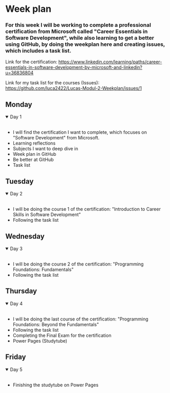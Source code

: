 # Week plan

### For this week I will be working to complete a professional certification from Microsoft called "Career Essentials in Software Development", while also learning to get a better using GitHub, by doing the weekplan here and creating issues, which includes a task list. 

Link for the certification: https://www.linkedin.com/learning/paths/career-essentials-in-software-development-by-microsoft-and-linkedin?u=36836804

Link for my task list for the courses (Issues): https://github.com/luca2422/Lucas-Modul-2-Weekplan/issues/1

## Monday

<details open>
<summary> Day 1 </summary>
<br>
  
- I will find the certification I want to complete, which focuses on "Software Development" from Microsoft.
- Learning reflections
- Subjects I want to deep dive in
- Week plan in GitHub
- Be better at GitHub
- Task list
</details>

## Tuesday

<details open>
<summary> Day 2 </summary>
<br>

- I will be doing the course 1 of the certification: "Introduction to Career Skills in Software Development"
- Following the task list 

</details>

## Wednesday

<details open>
<summary> Day 3 </summary>
<br>

- I will be doing the course 2 of the certification: "Programming Foundations: Fundamentals"
- Following the task list 

</details>

## Thursday

<details open>
<summary> Day 4 </summary>
<br>

- I will be doing the last course of the certification: "Programming Foundations: Beyond the Fundamentals"
- Following the task list
- Completing the Final Exam for the certification
- Power Pages (Studytube)

</details>

## Friday
<details open>
<summary> Day 5 </summary>
<br>
  
- Finishing the studytube on Power Pages
</details>
